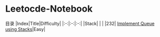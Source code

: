 # Leetocde-Notebook
目录
|Index|Title|Difficulty|
|:-:|:-:|:-:|
|Stack| | |
|232| [Implement Queue using Stacks](https://github.com/pythonlove-r/Leetocde-Notebook/blob/main/232.%20Implement%20Queue%20using%20Stacks)|Easy|
